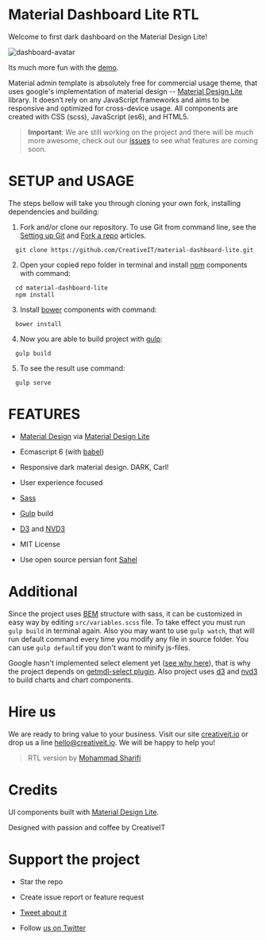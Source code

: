 # Material Dashboard Lite RTL

Welcome to first dark dashboard on the Material Design Lite!

![dashboard-avatar](https://trello-attachments.s3.amazonaws.com/56af74f7f1b5b81a201453c4/2000x1105/796e1dae05e88ba87162dd8bbf188e65/Darkboard_Showcase_1_3.png)

Its much more fun with the [demo](http://creativeit.github.io/material-dashboard-lite/index.html).

Material admin template is absolutely free for commercial usage theme, that uses google's implementation of material design -- [Material Design Lite](http://www.getmdl.io) library. It doesn’t rely on any JavaScript frameworks and aims to be responsive and optimized for cross-device usage. All components are created with CSS (scss), JavaScript (es6), and HTML5.

>**Important**: We are still working on the project and there will be much more awesome, check out our [issues](https://github.com/CreativeIT/material-dashboard-lite/issues) to see what features are coming soon.

# SETUP and USAGE
The steps bellow will take you through cloning your own fork, installing dependencies and building:

1. Fork and/or clone our repository. To use Git from command line, see the [Setting up Git](https://help.github.com/articles/set-up-git/) and [Fork a repo](https://help.github.com/articles/fork-a-repo/) articles. 
  
  ```
    git clone https://github.com/CreativeIT/material-dashboard-lite.git
  ```

2. Open your copied repo folder in terminal and install [npm](https://www.npmjs.com/) components with command:
  
  ```
    cd material-dashboard-lite
    npm install
  ```

3. Install [bower](http://bower.io/) components with command:
  
  ```
    bower install
  ```

4. Now you are able to build project with [gulp](http://gulpjs.com/):
  
  ```
    gulp build
  ```

5. To see the result use command:
  
  ```
    gulp serve
  ```

# FEATURES

*  [Material Design](http://www.google.com/design/spec/material-design/introduction.html) via [Material Design Lite](http://getmdl.io)

*  Ecmascript 6 (with [babel](https://babeljs.io/))

*  Responsive dark material design. DARK, Carl!

*  User experience focused

*  [Sass](http://sass-lang.com/)

*  [Gulp](http://gulpjs.com/) build

*  [D3](https://d3js.org/) and [NVD3](http://nvd3.org/)

*  MIT License

*  Use open source persian font [Sahel](https://github.com/rastikerdar/sahel-font)

# Additional

Since the project uses [BEM](http://getbem.com) structure with sass, it can be customized in easy way by editing `src/variables.scss` file. To take effect you must run `gulp build` in terminal again. Also you may want to use `gulp watch`, that will run default command every time you modify any file in source folder. You can use `gulp default`if you don't want to minify js-files.

Google hasn't implemented select element yet ([see why here](http://37.media.tumblr.com/6a9fcffde2da977266b0ea99b15d5803/tumblr_n42cjjsriB1smcbm7o1_400.gif)), that is why the project depends on [getmdl-select plugin](https://github.com/CreativeIT/getmdl-select). Also project uses [d3](https://d3js.org/) and [nvd3](http://nvd3.org/) to build charts and chart components.


# Hire us
We are ready to bring value to your business. Visit our site [creativeit.io](http://creativeit.io/) or drop us a line <hello@creativeit.io>. We will be happy to help you!
> RTL version by [Mohammad Sharifi](https://github.com/mmdsharifi)

# Credits

UI components built with [Material Design Lite](http://www.getmdl.io).

Designed with passion and coffee by CreativeIT

# Support the project

* Star the repo

* Create issue report or feature request

* [Tweet about it](https://twitter.com/intent/tweet?text=Wow!%20New%20%23free%20dark%20%23dashboard%20on%20%23MaterialDesignLite!%0Ahttp://creativeit.github.io/material-dashboard-lite/index.html%0A&via=CreativeITeam&hashtags=materialDesign,responsive,UI,JS)

* Follow [us on Twitter](https://twitter.com/intent/follow?screen_name=CreativeITeam)